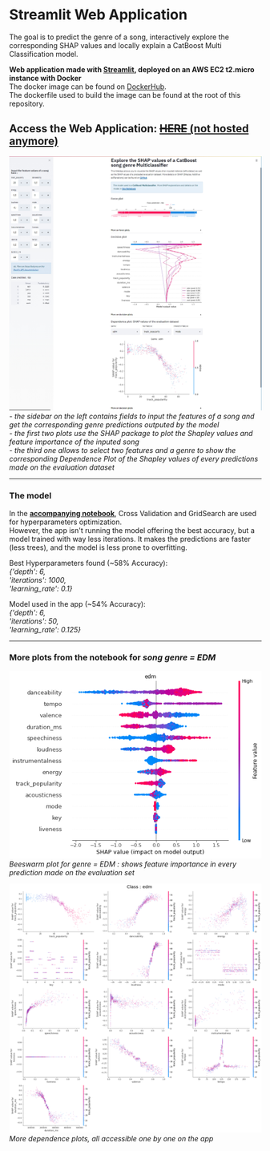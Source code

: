 # Streamlit Web Application
The goal is to predict the genre of a song, interactively explore the corresponding SHAP values and locally explain a CatBoost Multi Classification model.

**Web application made with [Streamlit](https://streamlit.io/), deployed on an AWS EC2 t2.micro instance with Docker**  
The docker image can be found on [DockerHub](https://hub.docker.com/repository/docker/nfauco/streamlit-shap).  
The dockerfile used to build the image can be found at the root of this repository.  

## Access the Web Application: [~~HERE~~ (not hosted anymore)](http://)  
![](https://github.com/fauconnier-n/Streamlit-SHAP-Explorer/blob/main/images/MyApp.jpg) 
*- the sidebar on the left contains fields to input the features of a song and get the corresponding genre predictions outputed by the model*  
*- the first two plots use the SHAP package to plot the Shapley values and feature importance of the inputed song*  
*- the third one allows to select two features and a genre to show the corresponding Dependence Plot of the Shapley values of every predictions made on the evaluation dataset*  

***

### The model
In the **[accompanying notebook](https://github.com/fauconnier-n/Streamlit-SHAP-Explorer/blob/main/notebook.ipynb)**, Cross Validation and GridSearch are used for hyperparameters optimization.  
However, the app isn't running the model offering the best accuracy, but a model trained with way less iterations. It makes the predictions are faster (less trees), and the model is less prone to overfitting.

Best Hyperparameters found (~58% Accuracy):  
*{'depth': 6,  
 'iterations': 1000,  
 'learning_rate': 0.1}*  
 
Model used in the app (~54% Accuracy):  
*{'depth': 6,  
 'iterations': 50,  
 'learning_rate': 0.125}*  

***

### More plots from the notebook for *song genre = EDM*
![](https://github.com/fauconnier-n/Streamlit-SHAP-Explorer/blob/main/images/beeswarm%20edm.png)  
*Beeswarm plot for genre = EDM : shows feature importance in every prediction made on the evaluation set*  

![](https://github.com/fauconnier-n/Streamlit-SHAP-Explorer/blob/main/images/dependence_plots.png)  
*More dependence plots, all accessible one by one on the app*  
